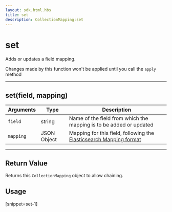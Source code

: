```yaml
---
layout: sdk.html.hbs
title: set
description: CollectionMapping:set
---
```

  

# set
Adds or updates a field mapping.

<aside class="notice">
Changes made by this function won't be applied until you call the <code>apply</code> method
</aside>

---

## set(field, mapping)

| Arguments | Type | Description |
|---------------|---------|----------------------------------------|
| ``field`` | string | Name of the field from which the mapping is to be added or updated |
| ``mapping`` | JSON Object | Mapping for this field, following the [Elasticsearch Mapping format](https://www.elastic.co/guide/en/elasticsearch/reference/5.x/mapping.html)

---

## Return Value

Returns this `CollectionMapping` object to allow chaining.

## Usage

[snippet=set-1]
